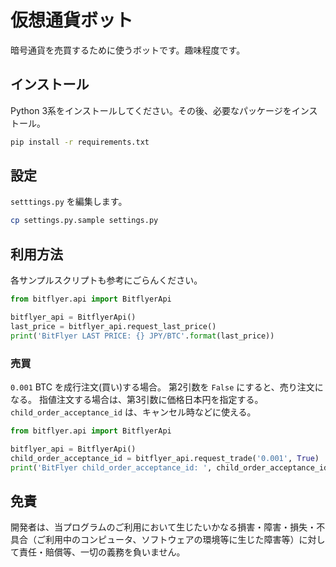 # 仮想通貨ボット

暗号通貨を売買するために使うボットです。趣味程度です。

## インストール

Python 3系をインストールしてください。その後、必要なパッケージをインストール。

```bash
pip install -r requirements.txt
```

## 設定

`setttings.py` を編集します。

```bash
cp settings.py.sample settings.py
```

## 利用方法

各サンプルスクリプトも参考にごらんください。

```python
from bitflyer.api import BitflyerApi

bitflyer_api = BitflyerApi()
last_price = bitflyer_api.request_last_price()
print('BitFlyer LAST PRICE: {} JPY/BTC'.format(last_price))
```

### 売買

`0.001` BTC を成行注文(買い)する場合。
第2引数を `False` にすると、売り注文になる。
指値注文する場合は、第3引数に価格日本円を指定する。
`child_order_acceptance_id` は、キャンセル時などに使える。

```python
from bitflyer.api import BitflyerApi

bitflyer_api = BitflyerApi()
child_order_acceptance_id = bitflyer_api.request_trade('0.001', True)
print('BitFlyer child_order_acceptance_id: ', child_order_acceptance_id)
```

## 免責

開発者は、当プログラムのご利用において生じたいかなる損害・障害・損失・不具合（ご利用中のコンピュータ、ソフトウェアの環境等に生じた障害等）に対して責任・賠償等、一切の義務を負いません。